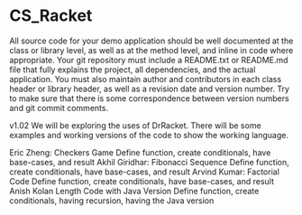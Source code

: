 # CS_Racket
All source code for your demo application should be well documented at the class or library level, as well as at the method level, and inline in code where appropriate. Your git repository must include a README.txt or README.md file that fully explains the project, all dependencies, and the actual application. You must also maintain author and contributors in each class header or library header, as well as a revision date and version number. Try to make sure that there is some correspondence between version numbers and git commit comments.

v1.02
We will be exploring the uses of DrRacket. There will be some examples and working versions of the code to show the working language.



Eric Zheng:
  Checkers Game
    Define function, create conditionals, have base-cases, and result
Akhil Giridhar:
  Fibonacci Sequence
    Define function, create conditionals, have base-cases, and result
Arvind Kumar:
  Factorial Code
    Define function, create conditionals, have base-cases, and result
Anish Kolan
  Length Code with Java Version
    Define function, create conditionals, having recursion, having the Java version
